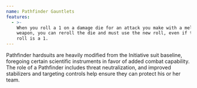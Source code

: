 ```yaml
---
name: Pathfinder Gauntlets
features:
  - >-
    When you roll a 1 on a damage die for an attack you make with a melee
    weapon, you can reroll the die and must use the new roll, even if the new
    roll is a 1.
---
```

Pathfinder hardsuits are heavily modified from the Initiative suit baseline, foregoing certain 
scientific instruments in favor of added combat capability. The role of a Pathfinder includes threat 
neutralization, and improved stabilizers and targeting controls help ensure they can protect his or 
her team.